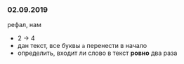 ### 02.09.2019
рефал, нам
* 2 -> 4
* дан текст, все буквы `а` перенести в начало
* определить, входит ли слово в текст **ровно** два раза
